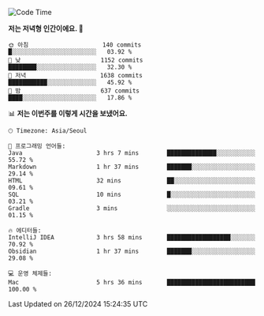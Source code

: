   <!--START_SECTION:waka-->
![Code Time](http://img.shields.io/badge/Code%20Time-450%20hrs%2053%20mins-blue)

**저는 저녁형 인간이에요. 🦉** 

```text
🌞 아침                     140 commits         █░░░░░░░░░░░░░░░░░░░░░░░░   03.92 % 
🌆 낮　                     1152 commits        ████████░░░░░░░░░░░░░░░░░   32.30 % 
🌃 저녁                     1638 commits        ███████████░░░░░░░░░░░░░░   45.92 % 
🌙 밤　                     637 commits         ████░░░░░░░░░░░░░░░░░░░░░   17.86 % 
```


📊 **저는 이번주를 이렇게 시간을 보냈어요.** 

```text
🕑︎ Timezone: Asia/Seoul

💬 프로그래밍 언어들: 
Java                     3 hrs 7 mins        ██████████████░░░░░░░░░░░   55.72 % 
Markdown                 1 hr 37 mins        ███████░░░░░░░░░░░░░░░░░░   29.14 % 
HTML                     32 mins             ██░░░░░░░░░░░░░░░░░░░░░░░   09.61 % 
SQL                      10 mins             █░░░░░░░░░░░░░░░░░░░░░░░░   03.21 % 
Gradle                   3 mins              ░░░░░░░░░░░░░░░░░░░░░░░░░   01.15 % 

🔥 에디터들: 
IntelliJ IDEA            3 hrs 58 mins       ██████████████████░░░░░░░   70.92 % 
Obsidian                 1 hr 37 mins        ███████░░░░░░░░░░░░░░░░░░   29.08 % 

💻 운영 체제들: 
Mac                      5 hrs 36 mins       █████████████████████████   100.00 % 
```


 Last Updated on 26/12/2024 15:24:35 UTC
<!--END_SECTION:waka-->
